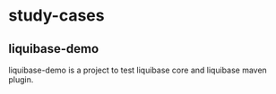 # study-cases

## liquibase-demo

liquibase-demo is a project to test liquibase core and liquibase maven plugin.